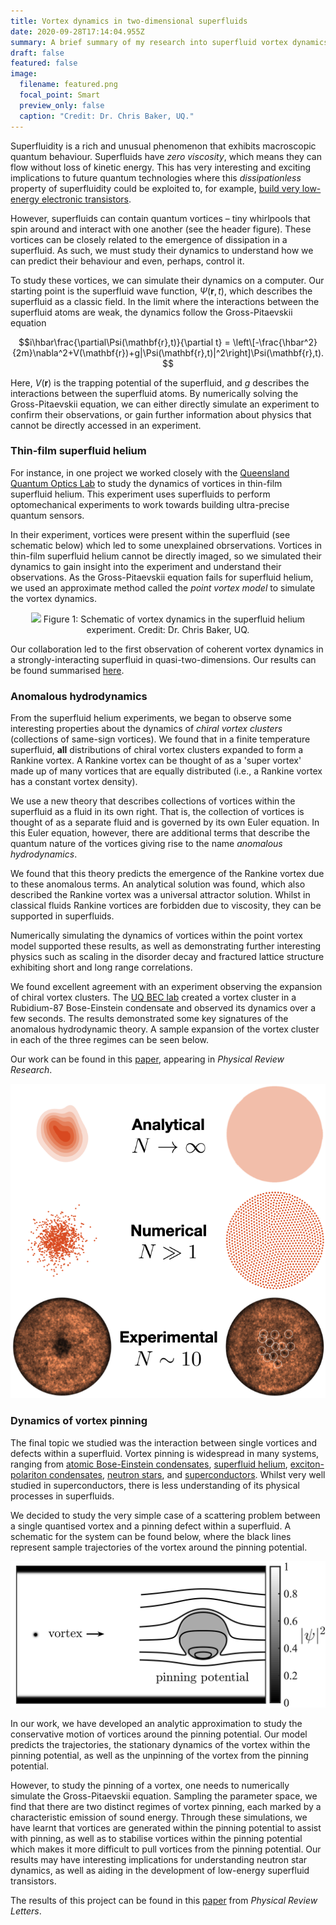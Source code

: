 ```yaml
---
title: Vortex dynamics in two-dimensional superfluids
date: 2020-09-28T17:14:04.955Z
summary: A brief summary of my research into superfluid vortex dynamics.
draft: false
featured: false
image:
  filename: featured.png
  focal_point: Smart
  preview_only: false
  caption: "Credit: Dr. Chris Baker, UQ."
---
```

Superfluidity is a rich and unusual phenomenon that exhibits macroscopic quantum behaviour. Superfluids have *zero viscosity*, which means they can flow without loss of kinetic energy. This has very interesting and exciting implications to future quantum technologies where this *dissipationless* property of superfluidity could be exploited to, for example, [build very low-energy electronic transistors](http://www.fleet.org.au).

However, superfluids can contain quantum vortices – tiny whirlpools that spin around and interact with one another (see the header figure). These vortices can be closely related to the emergence of dissipation in a superfluid. As such, we must study their dynamics to understand how we can predict their behaviour and even, perhaps, control it.

To study these vortices, we can simulate their dynamics on a computer. Our starting point is the superfluid wave function, $\Psi(\mathbf{r},t)$, which describes the superfluid as a classic field. In the limit where the interactions between the superfluid atoms are weak, the dynamics follow the Gross-Pitaevskii equation

$$i\hbar\frac{\partial\Psi(\mathbf{r},t)}{\partial t} = \left\[-\frac{\hbar^2}{2m}\nabla^2+V(\mathbf{r})+g|\Psi(\mathbf{r},t)|^2\right]\Psi(\mathbf{r},t).$$

Here, $V(\mathbf{r})$ is the trapping potential of the superfluid, and $g$ describes the interactions between the superfluid atoms. By numerically solving the Gross-Pitaevskii equation, we can either directly simulate an experiment to confirm their observations, or gain further information about physics that cannot be directly accessed in an experiment.

### Thin-film superfluid helium

For instance, in one project we worked closely with the [Queensland Quantum Optics Lab](http://www.physics.uq.edu.au/QOlab/index.html) to study the dynamics of vortices in thin-film superfluid helium. This experiment uses superfluids to perform optomechanical experiments to work towards building ultra-precise quantum sensors. 

In their experiment, vortices were present within the superfluid (see schematic below) which led to some unexplained obrservations. Vortices in thin-film superfluid helium cannot be directly imaged, so we simulated their dynamics to gain insight into the experiment and understand their observations. As the Gross-Pitaevskii equation fails for superfluid helium, we used an approximate method called the *point vortex model* to simulate the vortex dynamics.

<p align="center">
<img src="f1.large.png">
Figure 1: Schematic of vortex dynamics in the superfluid helium experiment. Credit: Dr. Chris Baker, UQ.
</p>

Our collaboration led to the first observation of coherent vortex dynamics in a strongly-interacting superfluid in quasi-two-dimensions. Our results can be found summarised [here](https://science.sciencemag.org/content/366/6472/1480?casa_token=wM3m7mt5wb0AAAAA:I5dlf4yfCKk-qqV5x2U9-Zcsif8Sh8QNpTEmNbE4Z1JfLY8iUhzJKe9pkX4wBXSczNjyLhjJwCu5rP56).

### Anomalous hydrodynamics

From the superfluid helium experiments, we began to observe some interesting properties about the dynamics of *chiral vortex clusters* (collections of same-sign vortices). We found that in a finite temperature superfluid, **all** distributions of chiral vortex clusters expanded to form a Rankine vortex. A Rankine vortex can be thought of as a 'super vortex' made up of many vortices that are equally distributed (i.e., a Rankine vortex has a constant vortex density).

We use a new theory that describes collections of vortices within the superfluid as a fluid in its own right. That is, the collection of vortices is thought of as a separate fluid and is governed by its own Euler equation. In this Euler equation, however, there are additional terms that describe the quantum nature of the vortices giving rise to the name *anomalous hydrodynamics*. 

We found that this theory predicts the emergence of the Rankine vortex due to these anomalous terms. An analytical solution was found, which also described the Rankine vortex was a universal attractor solution. Whilst in classical fluids Rankine vortices are forbidden due to viscosity, they can be supported in superfluids.

Numerically simulating the dynamics of vortices within the point vortex model supported these results, as well as demonstrating further interesting physics such as scaling in the disorder decay and fractured lattice structure exhibiting short and long range correlations.

We found excellent agreement with an experiment observing the expansion of chiral vortex clusters. The [UQ BEC lab](https://bec.equs.org) created a vortex cluster in a Rubidium-87 Bose-Einstein condensate and observed its dynamics over a few seconds. The results demonstrated some key signatures of the anomalous hydrodynamic theory. A sample expansion of the vortex cluster in each of the three regimes can be seen below.

Our work can be found in this [paper](https://journals.aps.org/prresearch/abstract/10.1103/PhysRevResearch.2.033138), appearing in *Physical Review Research*.

![](expansion.png "Sample expansions of a chiral vortex cluster in each of the three regimes.")

### Dynamics of vortex pinning

The final topic we studied was the interaction between single vortices and defects within a superfluid. Vortex pinning is widespread in many systems, ranging from [atomic Bose-Einstein condensates](https://journals.aps.org/prl/abstract/10.1103/PhysRevLett.97.240402), [superfluid helium](https://journals.aps.org/prl/abstract/10.1103/PhysRevLett.81.3451), [exciton-polariton condensates](https://www.nature.com/articles/nphys1051/), [neutron stars](https://www.nature.com/articles/256025a0), and [superconductors](https://journals.aps.org/rmp/abstract/10.1103/RevModPhys.66.1125). Whilst very well studied in superconductors, there is less understanding of its physical processes in superfluids.

We decided to study the very simple case of a scattering problem between a single quantised vortex and a pinning defect within a superfluid. A schematic for the system can be found below, where the black lines represent sample trajectories of the vortex around the pinning potential.

![](schematic.png "Schematic of the system for studying vortex pinning.")

In our work, we have developed an analytic approximation to study the conservative motion of vortices around the pinning potential. Our model predicts the trajectories, the stationary dynamics of the vortex within the pinning potential, as well as the unpinning of the vortex from the pinning potential.

However, to study the pinning of a vortex, one needs to numerically simulate the Gross-Pitaevskii equation. Sampling the parameter space, we find that there are two distinct regimes of vortex pinning, each marked by a characteristic emission of sound energy. Through these simulations, we have learnt that vortices are generated within the pinning potential to assist with pinning, as well as to stabilise vortices within the pinning potential which makes it more difficult to pull vortices from the pinning potential. Our results may have interesting implications for understanding neutron star dynamics, as well as aiding in the development of low-energy superfluid transistors.

The results of this project can be found in this [paper](https://journals.aps.org/prl/abstract/10.1103/PhysRevLett.127.255302) from *Physical Review Letters*.
